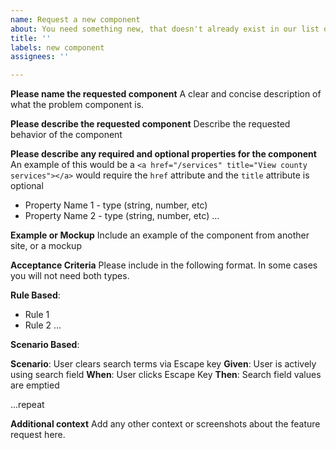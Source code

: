 ```yaml
---
name: Request a new component
about: You need something new, that doesn't already exist in our list of components
title: ''
labels: new component
assignees: ''

---
```

**Please name the requested component**
A clear and concise description of what the problem component is.

**Please describe the requested component**
Describe the requested behavior of the component

**Please describe any required and optional properties for the component**
An example of this would be a `<a href="/services" title="View county services"></a>` would require the `href` attribute and the `title` attribute is optional

- Property Name 1 - type (string, number, etc)
- Property Name 2 - type (string, number, etc)
...

**Example or Mockup**
Include an example of the component from another site, or a mockup

**Acceptance Criteria**
Please include in the following format. In some cases you will not need both types.

**Rule Based**:

- Rule 1
- Rule 2
...

**Scenario Based**:

**Scenario**: User clears search terms via Escape key
**Given**: User is actively using search field
**When**: User clicks Escape Key
**Then**: Search field values are emptied

...repeat

**Additional context**
Add any other context or screenshots about the feature request here.
